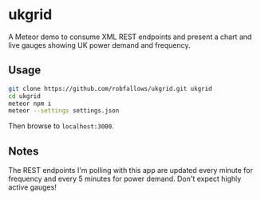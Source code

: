 # ukgrid

A Meteor demo to consume XML REST endpoints and present a chart and live gauges showing UK power demand and frequency.

## Usage

```bash
git clone https://github.com/robfallows/ukgrid.git ukgrid
cd ukgrid
meteor npm i
meteor --settings settings.json
```

Then browse to `localhost:3000`.

## Notes

The REST endpoints I'm polling with this app are updated every minute for frequency and every 5 minutes for power demand. Don't expect highly active gauges!
